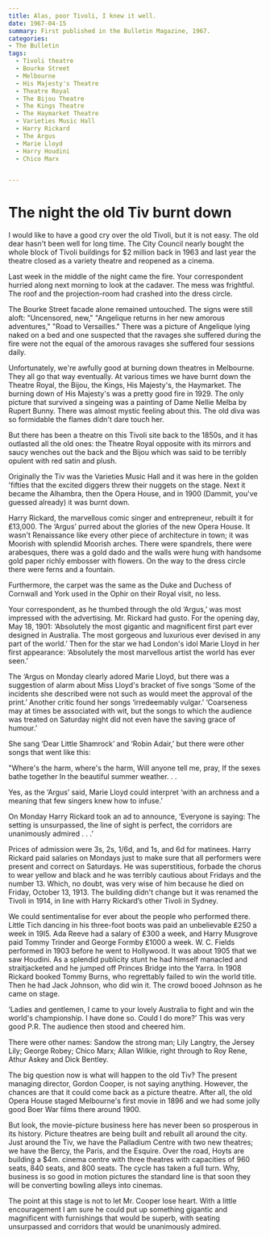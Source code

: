 ```yaml
---
title: Alas, poor Tivoli, I knew it well.
date: 1967-04-15
summary: First published in the Bulletin Magazine, 1967.
categories:
- The Bulletin
tags:
  - Tivoli theatre
  - Bourke Street
  - Melbourne
  - His Majesty's Theatre
  - Theatre Royal
  - The Bijou Theatre 
  - The Kings Theatre 
  - The Haymarket Theatre
  - Varieties Music Hall
  - Harry Rickard
  - The Argus
  - Marie Lloyd
  - Harry Houdini
  - Chico Marx


---
```


# The night the old Tiv burnt down

I would like to have a good cry over the old Tivoli, but it is not easy. The old dear hasn't been well for long time.  The City Council nearly bought the whole block of Tivoli buildings for $2 million back in 1963 and last year the theatre closed as a variety theatre and reopened as a cinema.

Last week in the middle of the night came the fire.  Your correspondent hurried along next morning to look at the cadaver.  The mess was frightful.  The roof and the projection-room had crashed into the dress circle.

The Bourke Street facade alone remained untouched.  The signs were still aloft: "Uncensored, new," "Angelique returns in her new amorous adventures," "Road to Versailles." There was a picture of Angelique lying naked on a bed and one suspected that the ravages she suffered during the fire were not the equal of the amorous ravages she suffered four sessions daily.

Unfortunately, we're awfully good at burning down theatres in Melbourne.  They all go that way eventually.  At various times we have burnt down the Theatre Royal, the Bijou, the Kings, His Majesty's, the Haymarket.  The burning down of His Majesty's was a pretty good fire in 1929.  The only picture that survived a singeing was a painting of Dame Nellie Melba by Rupert Bunny.  There was almost mystic feeling about this.  The old diva was so formidable the flames didn't dare touch her.

But there has been a theatre on this Tivoli site back to the 1850s, and it has outlasted all the old ones: the Theatre Royal opposite with its mirrors and saucy wenches out the back and the Bijou which was said to be terribly opulent with red satin and plush.

Originally the Tiv was the Varieties Music Hall and it was here in the golden 'fifties that the excited diggers threw their nuggets on the stage.  Next it became the Alhambra, then the Opera House, and in 1900 (Dammit, you've guessed already) it was burnt down.

Harry Rickard, the marvellous comic singer and entrepreneur, rebuilt it for ₤13,000.  The ‘Argus’ purred about the glories of the new Opera House.  It wasn't Renaissance like every other piece of architecture in town; it was Moorish with splendid Moorish arches.  There were spandrels, there were arabesques, there was a gold dado and the walls were hung with handsome gold paper richly embosser with flowers.  On the way to the dress circle there were ferns and a fountain.

Furthermore, the carpet was the same as the Duke and Duchess of Cornwall and York used in the Ophir on their Royal visit, no less.

Your correspondent, as he thumbed through the old ‘Argus,’ was most impressed with the advertising.  Mr. Rickard had gusto.  For the opening day, May 18, 1901: ‘Absolutely the most gigantic and magnificent first part ever designed in Australia.  The most gorgeous and luxurious ever devised in any part of the world.’ Then for the star we had London's idol Marie Lloyd in her first appearance: ‘Absolutely the most marvellous artist the world has ever seen.’

The ‘Argus on Monday clearly adored Marie Lloyd, but there was a suggestion of alarm about Miss Lloyd's bracket of five songs ‘Some of the incidents she described were not such as would meet the approval of the print.’ Another critic found her songs ‘irredeemably vulgar.’ ‘Coarseness may at times be associated with wit, but the songs to which the audience was treated on Saturday night did not even have the saving grace of humour.’

She sang ‘Dear Little Shamrock’ and ‘Robin Adair,’ but there were other songs that went like this:

"Where's the harm, where's the harm, 
Will anyone tell me, pray,
If the sexes bathe together
In the beautiful summer weather. . .

Yes, as the ‘Argus’ said, Marie Lloyd could interpret ‘with an archness and a meaning that few singers knew how to infuse.’
	
On Monday Harry Rickard took an ad to announce, ‘Everyone is saying: The setting is unsurpassed, the line of sight is perfect, the corridors are unanimously admired . . .’

Prices of admission were 3s, 2s, 1/6d, and 1s, and 6d for matinees.  Harry Rickard paid salaries on Mondays just to make sure that all performers were present and correct on Saturdays.  He was superstitious, forbade the chorus to wear yellow and black and he was terribly cautious about Fridays and the number 13.  Which, no doubt, was very wise of him because he died on Friday, October 13, 1913.  The building didn't change but it was renamed the Tivoli in 1914, in line with Harry Rickard’s other Tivoli in Sydney.

We could sentimentalise for ever about the people who performed there.  Little Tich dancing in his three-foot boots was paid an unbelievable ₤250 a week in 19I5.  Ada Reeve had a salary of ₤300 a week, and Harry Musgrove paid Tommy Trinder and George Formby ₤1000 a week.  W. C. Fields performed in 1903 before he went to Hollywood.  It was about 1905 that we saw Houdini.  As a splendid publicity stunt he had himself manacIed and straitjacketed and he jumped off Princes Bridge into the Yarra.  In 1908 Rickard booked Tommy Burns, who regrettably failed to win the world title.  Then he had Jack Johnson, who did win it. The crowd booed Johnson as he came on stage.

‘Ladies and gentlemen, I came to your lovely Australia to fight and win the world's championship.  I have done so. Could I do more?’ This was very good P.R. The audience then stood and cheered him.

There were other names: Sandow the strong man; Lily Langtry, the Jersey Lily; George Robey; Chico Marx; Allan Wilkie, right through to Roy Rene, Athur Askey and Dick Bentley.

The big question now is what will happen to the old Tiv?  The present managing director, Gordon Cooper, is not saying anything.  However, the chances are that it could come back as a picture theatre.  After all, the old Opera House staged Melbourne's first movie in 1896 and we had some jolly good Boer War films there around 1900.

But look, the movie-picture business here has never been so prosperous in its history.  Picture theatres are being built and rebuilt all around the city. Just around the Tiv, we have the Palladium Centre with two new theatres; we have the Bercy, the Paris, and the Esquire.  Over the road, Hoyts are building a $4m. cinema centre with three theatres with capacities of 960 seats, 840 seats, and 800 seats.  The cycle has taken a full turn.  Why, business is so good in motion pictures the standard line is that soon they will be converting bowling alleys into cinemas.

The point at this stage is not to let Mr. Cooper lose heart.  With a little encouragement I am sure he could put up something gigantic and magnificent with furnishings that would be superb, with seating unsurpassed and corridors that would be unanimously admired.
